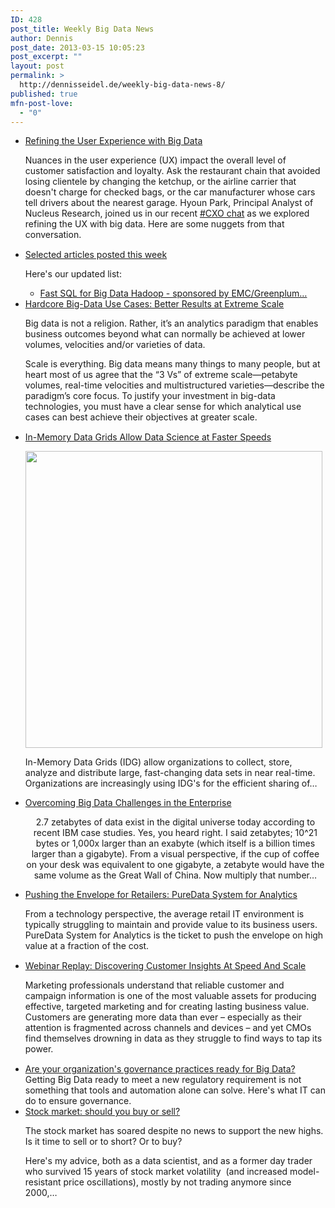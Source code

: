 ```yaml
---
ID: 428
post_title: Weekly Big Data News
author: Dennis
post_date: 2013-03-15 10:05:23
post_excerpt: ""
layout: post
permalink: >
  http://dennisseidel.de/weekly-big-data-news-8/
published: true
mfn-post-love:
  - "0"
---
```

<ul class="scrd_digest">
<li><a href="http://feedproxy.google.com/~r/ibm-big-data-hub/~3/7v94-6c9KHo/refining-user-experience-big-data" rel="external">Refining the User Experience with Big Data</a>
<div><div><div><div><p>Nuances in the user experience (UX) impact the overall level of customer satisfaction and loyalty. Ask the restaurant chain that avoided losing clientele by changing the ketchup, or the airline carrier that doesn't charge for checked bags, or the car manufacturer whose cars tell drivers about the nearest garage. Hyoun Park, Principal Analyst of Nucleus Research, joined us in our recent <a href="http://twitter.com/search?q=%23CXO" target="_blank">#CXO chat</a> as we explored refining the UX with big data. Here are some nuggets from that conversation.</p>
</div></div></div><img src="http://feeds.feedburner.com/~r/ibm-big-data-hub/~4/7v94-6c9KHo" height="1" width="1" /></div>
</li>
<li><a href="http://www.datasciencecentral.com/xn/detail/6448529%3ABlogPost%3A56607" rel="external">Selected articles posted this week</a>
<div><p><span>Here's our updated list:</span></p>
<ul>
<li><span><a href="https://bit.ly/13Yf9Wh">Fast SQL for Big Data Hadoop - sponsored by EMC/Greenplum…</a></span></li>
</ul></div>
</li>
<li><a href="http://feedproxy.google.com/~r/ibm-big-data-hub/~3/pg9C3TkuaZg/hardcore-big-data-use-cases-better-results-extreme-scale" rel="external">Hardcore Big-Data Use Cases: Better Results at Extreme Scale</a>
<div><div><div><div><p>Big data is not a religion. Rather, it’s an analytics paradigm that enables business outcomes beyond what can normally be achieved at lower volumes, velocities and/or varieties of data.</p>
<p>Scale is everything. Big data means many things to many people, but at heart most of us agree that the “3 Vs” of extreme scale—petabyte volumes, real-time velocities and multistructured varieties—describe the paradigm’s core focus. To justify your investment in big-data technologies, you must have a clear sense for which analytical use cases can best achieve their objectives at greater scale.</p></div></div></div><img src="http://feeds.feedburner.com/~r/ibm-big-data-hub/~4/pg9C3TkuaZg" height="1" width="1" /></div>
</li>
<li><a href="http://www.datasciencecentral.com/xn/detail/6448529%3ABlogPost%3A56173" rel="external">In-Memory Data Grids Allow Data Science at Faster Speeds</a>
<div><p><a href="http://api.ning.com:80/files/rdGwDgrRKNjNX7SM27ygJQBVT1sjAcRNBHAr4odLhW-dKV-SheIG2TlygCoDjHYTf0xejut0pOfbHgCT0MuPckNrSy6qZFi*/InMemoryDataGrids.png" target="_self"><img src="http://api.ning.com:80/files/rdGwDgrRKNjNX7SM27ygJQBVT1sjAcRNBHAr4odLhW-dKV-SheIG2TlygCoDjHYTf0xejut0pOfbHgCT0MuPckNrSy6qZFi*/InMemoryDataGrids.png" width="475"></img></a></p>
<p></p>
<p><span>In-Memory Data Grids (IDG) allow organizations to collect, store, analyze and distribute large, fast-changing data sets in near real-time. Organizations are increasingly using IDG's for the efficient sharing of…</span></p></div>
</li>
<li><a href="http://www.datasciencecentral.com/xn/detail/6448529%3ABlogPost%3A56261" rel="external">Overcoming Big Data Challenges in the Enterprise</a>
<div><p align="center"><span>2.7 zetabytes of data exist in the digital universe today according to recent IBM case studies. Yes, you heard right. I said zetabytes; 10^21 bytes or 1,000x larger than an exabyte (which itself is a billion times larger than a gigabyte). From a visual perspective, if the cup of coffee on your desk was equivalent to one gigabyte, a zetabyte would have the same volume as the Great Wall of China. Now multiply that number…</span></p></div>
</li>
<li><a href="http://feedproxy.google.com/~r/ibm-big-data-hub/~3/n5gQ7uRwQvE/pushing-envelope-retailers-puredata-system-analytics" rel="external">Pushing the Envelope for Retailers: PureData System for Analytics</a>
<div><div><div><div><p>From a technology perspective, the average retail IT environment is typically struggling to maintain and provide value to its business users. PureData System for Analytics is the ticket to push the envelope on high value at a fraction of the cost.</p>
</div></div></div><img src="http://feeds.feedburner.com/~r/ibm-big-data-hub/~4/n5gQ7uRwQvE" height="1" width="1" /></div>
</li>
<li><a href="http://feedproxy.google.com/~r/ibm-big-data-hub/~3/UH6w53Cq-TA/webinar-replay-discovering-customer-insights-speed-and-scale" rel="external">Webinar Replay: Discovering Customer Insights At Speed And Scale</a>
<div><div><div><div><p>Marketing professionals understand that reliable customer and campaign information is one of the most valuable assets for producing effective, targeted marketing and for creating lasting business value. Customers are generating more data than ever – especially as their attention is fragmented across channels and devices – and yet CMOs find themselves drowning in data as they struggle to find ways to tap its power.</p></div></div></div><img src="http://feeds.feedburner.com/~r/ibm-big-data-hub/~4/UH6w53Cq-TA" height="1" width="1" /></div>
</li>
<li><a href="http://www.techrepublic.com/blog/big-data-analytics/are-your-organizations-governance-practices-ready-for-big-data/398" rel="external">Are your organization&#039;s governance practices ready for Big Data?</a>
<div>Getting Big Data ready to meet a new regulatory requirement is not something that tools and automation alone can solve. Here's what IT can do to ensure governance.</div>
</li>
<li><a href="http://www.datasciencecentral.com/xn/detail/6448529%3ABlogPost%3A56121" rel="external">Stock market: should you buy or sell?</a>
<div><p><span>The stock market has soared despite no news to support the new highs. Is it time to sell or to short? Or to buy?</span></p>
<p><span>Here's my advice, both as a data scientist, and as a former day trader who survived 15 years of stock market volatility  (and increased model-resistant price oscillations), mostly by not trading anymore since 2000,…</span></p></div>
</li>
</ul>